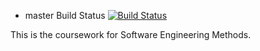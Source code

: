 - master Build Status [![Build Status](https://travis-ci.org/graemekean/sem.svg?branch=master)](https://travis-ci.org/graemekean/sem)


This is the coursework for Software Engineering Methods.